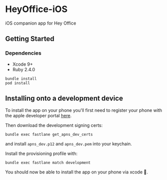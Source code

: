 # HeyOffice-iOS
iOS companion app for Hey Office

## Getting Started

### Dependencies

- Xcode 9+
- Ruby 2.4.0

```
bundle install
pod install
```

## Installing onto a development device

To install the app on your phone you'll first need to register your phone with
the apple developer portal [here](http://developer.apple.com).

Then download the development signing certs:
```
bundle exec fastlane get_apns_dev_certs
```
and install `apns_dev.p12` and `apns_dev.pem` into your keychain.

Install the provisioning profile with:
```
bundle exec fastlane match development
```
You should now be able to install the app on your phone via xcode 🤞.
